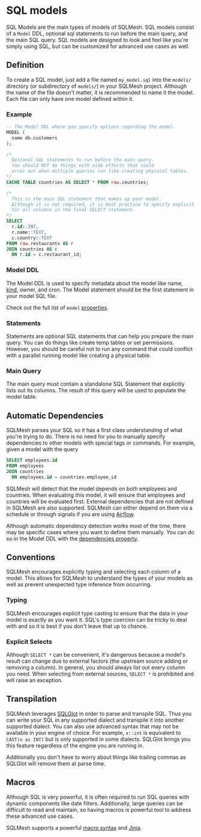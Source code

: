 # SQL models

SQL Models are the main types of models of SQLMesh. SQL models consist of a `Model` DDL, optional sql statements to run before the main query, and the main SQL query. SQL models are designed to look and feel like you're simply using SQL, but can be customized for advanced use cases as well.

## Definition
To create a SQL model, just add a file named `my_model.sql` into the `models/` directory (or subdirectory of `models/`) in your SQLMesh project. Although the name of the file doesn't matter, it is recommended to name it the model. Each file can only have one model defined within it.

### Example
```sql
-- The Model DDL where you specify options regarding the model.
MODEL (
  name db.customers
);

/*
  Optional SQL statements to run before the main query.
  You should NOT do things with side effects that could
  error out when multiple queries run like creating physical tables.
*/
CACHE TABLE countries AS SELECT * FROM raw.countries;

/*
  This is the main SQL statement that makes up your model.
  Although it is not required, it is best practice to specify explicit types
  for all columns in the final SELECT statement.
*/
SELECT
  r.id::INT,
  r.name::TEXT,
  c.country::TEXT
FROM raw.restaurants AS r
JOIN countries AS c
  ON r.id = c.restaurant_id;
```

### Model DDL
The Model DDL is used to specify metadata about the model like name, [kind](../model_kinds), owner, and cron. The Model statement should be the first statement in your model SQL file.

Check out the full list of `model` [properties](../overview/#properties).

### Statements
Statements are optional SQL statements that can help you prepare the main query. You can do things like create temp tables or set permissions. However, you should be careful not to run any command that could conflict with a parallel running model like creating a physical table.

### Main Query
The main query must contain a standalone SQL Statement that explicitly lists out its columns. The result of this query will be used to populate the model table.

## Automatic Dependencies
SQLMesh parses your SQL so it has a first class understanding of what you're trying to do. There is no need for you to manually specify dependencies to other models with special tags or commands. For example, given a model with the query

```sql
SELECT employees.id
FROM employees
JOIN countries
  ON employees.id = countries.employee_id
```

SQLMesh will detect that the model depends on both employees and countries. When evaluating this model, it will ensure that employees and countries will be evaluated first. External dependencies that are not defined in SQLMesh are also supported. SQLMesh can either depend on them via a schedule or through signals if you are using [Airflow](../../../integrations/airflow).

Although automatic dependency detection works most of the time, there may be specific cases where you want to define them manually. You can do so in the Model DDL with the [dependencies property](../overview/#properties).

## Conventions
SQLMesh encourages explicitly typing and selecting each column of a model. This allows for SQLMesh to understand the types of your models as well as prevent unexpected type inference from occurring.

### Typing
SQLMesh encourages explicit type casting to ensure that the data in your model is exactly as you want it. SQL's type coercion can be tricky to deal with and so it is best if you don't leave that up to chance.

### Explicit Selects
Although `SELECT *` can be convenient, it's dangerous because a model's result can change due to external factors (the upstream source adding or removing a column). In general, you should always list out every column you need. When selecting from external sources, `SELECT *` is prohibited and will raise an exception.


## Transpilation
SQLMesh leverages [SQLGlot](https://github.com/tobymao/sqlglot) in order to parse and transpile SQL. Thus you can write your SQL in any supported dialect and transpile it into another supported dialect. You can also use advanced syntax that may not be available in your engine of choice. For example, `x::int` is equivalent to `CAST(x as INT)` but is only supported in some dialects. SQLGlot brings you this feature regardless of the engine you are running in.

Additionally you don't have to worry about things like trailing commas as SQLGlot will remove them at parse time.

## Macros
Although SQL is very powerful, it is often required to run SQL queries with dynamic components like date filters. Additionally, large queries can be difficult to read and maintain, so having macros is powerful tool to address these advanced use cases.

SQLMesh supports a powerful [macro syntax](../../macros) and [Jinja](https://jinja.palletsprojects.com/en/3.1.x/).
